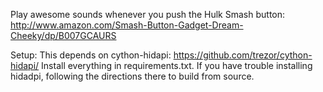 Play awesome sounds whenever you push the Hulk Smash button:
http://www.amazon.com/Smash-Button-Gadget-Dream-Cheeky/dp/B007GCAURS

Setup:
This depends on cython-hidapi: https://github.com/trezor/cython-hidapi/
Install everything in requirements.txt. If you have trouble installing hidadpi, following the directions there to build from source.

